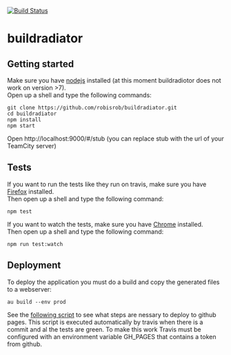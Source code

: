 [![Build Status](https://travis-ci.org/robisrob/buildradiator.svg?branch=master)](https://travis-ci.org/robisrob/buildradiator)

# buildradiator

## Getting started

Make sure you have [nodejs](https://nodejs.org/) installed (at this moment buildradiotor does not work on version >7).  
Open up a shell and type the following commands:

```shell
git clone https://github.com/robisrob/buildradiator.git
cd buildradiator
npm install
npm start
```

Open http://localhost:9000/#/stub (you can replace stub with the url of your TeamCity server)

## Tests

If you want to run the tests like they run on travis, make sure you have [Firefox](https://www.mozilla.org/en-US/firefox/products/) installed.  
Then open up a shell and type the following command:

```shell
npm test
```

If you want to watch the tests, make sure you have [Chrome](https://www.google.com/chrome) installed.  
Then open up a shell and type the following command:

```shell
npm run test:watch
```
## Deployment
To deploy the application you must do a build and copy the generated files to a webserver:
```shell
au build --env prod
```

See the [following script](buildscripts/deploy.sh) to see what steps are nessary to deploy to github pages. This script is executed automatically by travis when there is a commit and al the tests are green. To make this work Travis must be configured with an environment variable GH_PAGES that contains a token from github.
